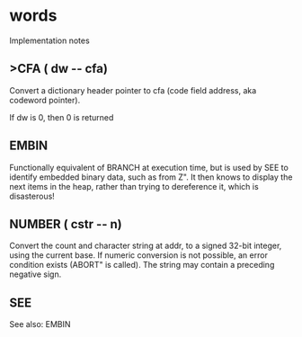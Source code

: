 # words

Implementation notes

## >CFA ( dw -- cfa)

Convert a dictionary header pointer to cfa (code field address, aka codeword pointer).

If dw is 0, then 0 is returned


## EMBIN

Functionally equivalent of BRANCH at execution time, but is used by SEE to identify embedded binary data,
such as from Z". It then knows to display the next items in the heap, rather than trying to dereference
it, which is disasterous!

## NUMBER ( cstr -- n)

Convert  the count and character string at addr,  to a  signed
     32-bit integer, using the current base.  If numeric conversion
     is not possible,  an error condition exists (ABORT" is called).   The string  may
     contain a preceding negative sign.

## SEE

See also: EMBIN

